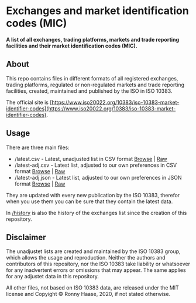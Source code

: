 # Exchanges and market identification codes (MIC)

**A list of all exchanges, trading platforms, markets and trade reporting
facilities and their market identification codes (MIC).**

## About

This repo contains files in different formats of all registered exchanges,
trading platforms, regulated or non-regulated markets and trade reporting
facilities, created, maintained and published by the ISO in ISO 10383.

The official site is [https://www.iso20022.org/10383/iso-10383-market-identifier-codes](https://www.iso20022.org/10383/iso-10383-market-identifier-codes).

## Usage

There are three main files:
- /latest.csv - Latest, unadjusted list in CSV format [Browse](latest.csv) |
  [Raw](https://raw.githubusercontent.com/GreinaHQ/exchanges/master/latest.csv)
- /latest-adj.csv - Latest list, adjusted to our own preferences in CSV format  [Browse](latest-adj.csv) |
  [Raw](https://raw.githubusercontent.com/GreinaHQ/exchanges/master/latest-adj.csv)
- /latest-adj.json - Latest list, adjusted to our own preferences in JSON format  [Browse](latest-adj.json) |
  [Raw](https://raw.githubusercontent.com/GreinaHQ/exchanges/master/latest-adj.json)

They are updated with every new publication by the ISO 10383, therefor when you
use them you can be sure that they contain the latest data.

In [/history](/history) is also the history of the exchanges list since the
creation of this repository.

## Disclaimer

The unadjustet lists are created and maintained by the ISO 10383 group, which
allows the usage and reproduction. Neither the authors and contributors of this
repository, nor the ISO 10383 take liability or whatsoever for any inadvertent
errors or omissions that may appear.
The same applies for any adjustet data in this repository.

All other files, not based on ISO 10383 data, are released under the MIT license
and Copyight &copy; Ronny Haase, 2020, if not stated otherwise.
